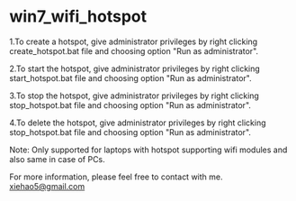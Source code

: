 # win7_wifi_hotspot

1.To create a hotspot, give administrator privileges by right clicking create_hotspot.bat file and choosing option "Run as administrator".

2.To start the hotspot, give administrator privileges by right clicking start_hotspot.bat file and choosing option "Run as administrator".

3.To stop the hotspot, give administrator privileges by right clicking stop_hotspot.bat file and choosing option "Run as administrator".

4.To delete the hotspot, give administrator privileges by right clicking stop_hotspot.bat file and choosing option "Run as administrator".

Note: Only supported for laptops with hotspot supporting wifi modules and also same in case of PCs.

For more information, please feel free to contact with me.
xiehao5@gmail.com
